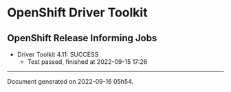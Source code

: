 
OpenShift Driver Toolkit
========================

OpenShift Release Informing Jobs
--------------------------------



* Driver Toolkit 4.11: SUCCESS
  - Test passed, finished at 2022-09-15 17:26






---
Document generated on 2022-09-16 05h54.
